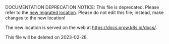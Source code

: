 DOCUMENTATION DEPRECATION NOTICE: This file is deprecated. Please refer to the
[new migrated
location](https://docs.prow.k8s.io/docs/components/plugins/branchcleaner/).
Please do not edit this file; instead, make changes to the new location!

The new location is served on the web at
https://docs.prow.k8s.io/docs/.

This file will be deleted on 2023-02-28.


